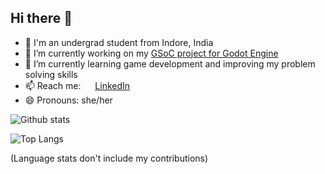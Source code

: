 ## Hi there 👋

<!--
**Vitika9/Vitika9** is a ✨ _special_ ✨ repository because its `README.md` (this file) appears on your GitHub profile.

Here are some ideas to get you started:

- 🔭 I’m currently working on my GSoC project for Godot Engine and improving my problem solving skills.
- 🌱 I’m currently learning game development.
- 📫 How to reach me: 
- 😄 Pronouns: she/her
-->

- 📑 I'm an undergrad student from Indore, India
- 🔭 I’m currently working on my [GSoC project for Godot Engine](https://summerofcode.withgoogle.com/programs/2022/projects/BzqiKO7c)
- 🌱 I’m currently learning game development and improving my problem solving skills
- 📫 Reach me: <img src="https://github.com/bradvin/social-share-urls/blob/master/images/logo-icons/linkedin.jpg" width="15px;"/> [LinkedIn](https://www.linkedin.com/in/vitika-soni/)
- 😄 Pronouns: she/her

![Github stats](https://github-readme-stats.vercel.app/api?username=Vitika9&theme=tokyonight&custom_title=My%20GitHub%20stats&show_icons=true&count_private=true&include_all_commits=true)

![Top Langs](https://github-readme-stats.vercel.app/api/top-langs/?username=Vitika9&theme=tokyonight&layout=compact&hide=dart,swift,html,objective-c)

(Language stats don't include my contributions)


